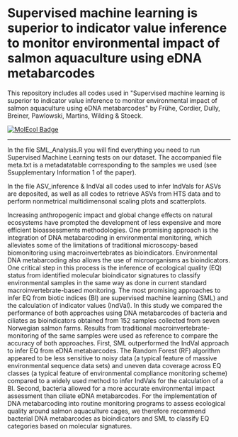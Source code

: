 # Supervised machine learning is superior to indicator value inference to monitor environmental impact of salmon aquaculture using eDNA metabarcodes

This repository includes all codes used in "Supervised machine learning is superior to indicator value inference to monitor environmental impact of salmon aquaculture using eDNA metabarcodes" by Frühe, Cordier, Dully, Breiner, Pawlowski, Martins, Wilding &amp; Stoeck. 

<div id="badges">
  <a href="https://onlinelibrary.wiley.com/doi/full/10.1111/mec.15434/">
    <img src="https://img.shields.io/badge/MolecularEcology-darkblue?style=for-the-badge&logo=molecularecology&logoColor=white" alt="MolEcol Badge"/>
  </a>
 <div/>
  
  
---


In the file SML_Analysis.R you will find everything you need to run Supervised Machine Learning tests on our dataset. The accompanied file meta.txt is a metadatatable corresponding to the samples we used (see Ssupplementary Information 1 of the paper).  

In the file ASV_inference &amp; IndVal all codes used to infer IndVals for ASVs are deposited, as well as all codes to retrieve ASVs from HTS data and to perform nonmetrical multidimensonal scaling plots and scatterplots.  

Increasing anthropogenic impact and global change effects on natural ecosystems have prompted the development of less expensive and more efficient bioassessments methodologies. One promising approach is the integration of DNA metabarcoding in environmental monitoring, which alleviates some of the limitations of traditional microscopy-based biomonitoring using macroinvertebrates as bioindicators. Environmental DNA metabarcoding also allows the use of microorganisms as bioindicators. One critical step in this process is the inference of ecological quality (EQ) status from identified molecular bioindicator signatures to classify environmental samples in the same way as done in current standard macroinvertebrate-based monitoring. The most promising approaches to infer EQ from biotic indices (BI) are supervised machine learning (SML) and the calculation of indicator values (IndVal). In this study we compared the performance of both approaches using DNA metabarcodes of bacteria and ciliates as bioindicators obtained from 152 samples collected from seven Norwegian salmon farms. Results from traditional macroinvertebrate-monitoring of the same samples were used as reference to compare the accuracy of both approaches. First, SML outperformed the IndVal approach to infer EQ from eDNA metabarcodes. The Random Forest (RF) algorithm appeared to be less sensitive to noisy data (a typical feature of massive environmental sequence data sets) and uneven data coverage across EQ classes (a typical feature of environmental compliance monitoring scheme) compared to a widely used method to infer IndVals for the calculation of a BI. Second, bacteria allowed for a more accurate environmental impact assessment than ciliate eDNA metabarcodes. For the implementation of DNA metabarcoding into routine monitoring programs to assess ecological quality around salmon aquaculture cages, we therefore recommend bacterial DNA metabarcodes as bioindicators and SML to classify EQ categories based on molecular signatures.
